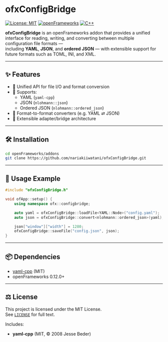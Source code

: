 # ofxConfigBridge

[![License: MIT](https://img.shields.io/badge/License-MIT-yellow.svg)](LICENSE)
[![openFrameworks](https://img.shields.io/badge/openFrameworks-0.12.0+-brightgreen.svg)](https://openframeworks.cc/)
[![C++](https://img.shields.io/badge/C%2B%2B-17-blue.svg)](https://isocpp.org/)

**ofxConfigBridge** is an openFrameworks addon that provides a unified interface for
reading, writing, and converting between multiple configuration file formats —  
including **YAML**, **JSON**, and **ordered JSON** — with extensible support for
future formats such as TOML, INI, and XML.

---

## ✨ Features

- 🧩 Unified API for file I/O and format conversion
- 🧾 Supports:
  - YAML (`yaml-cpp`)
  - JSON (`nlohmann::json`)
  - Ordered JSON (`nlohmann::ordered_json`)
- 🔄 Format-to-format converters (e.g. YAML ⇄ JSON)
- 🧱 Extensible adapter/bridge architecture

---

## 🛠️ Installation

```bash
cd openFrameworks/addons
git clone https://github.com/nariakiiwatani/ofxConfigBridge.git
```

---

## 📖 Usage Example

```cpp
#include "ofxConfigBridge.h"

void ofApp::setup() {
    using namespace ofx::configbridge;

    auto yaml = ofxConfigBridge::loadFile<YAML::Node>("config.yaml");
    auto json = ofxConfigBridge::convert<nlohmann::ordered_json>(yaml);

    json["window"]["width"] = 1280;
    ofxConfigBridge::saveFile("config.json", json);
}
```

---

## 📦 Dependencies

- [yaml-cpp](https://github.com/jbeder/yaml-cpp) (MIT)
- openFrameworks 0.12.0+

---

## ⚖️ License

This project is licensed under the MIT License.  
See [`LICENSE`](LICENSE) for full text.

Includes:
- **yaml-cpp** (MIT, © 2008 Jesse Beder)
